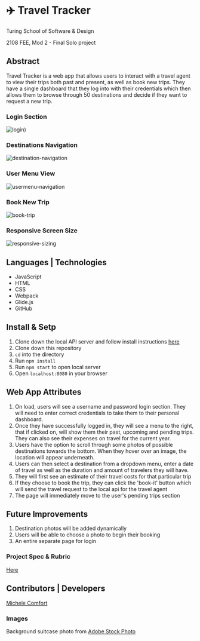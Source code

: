 # ✈️ Travel Tracker

Turing School of Software & Design

2108 FEE, Mod 2 - Final Solo project

## Abstract
Travel Tracker is a web app that allows users to interact with a travel agent to view their trips both past and present, as well as book new trips. They have a single dashboard that they log into with their credentials which then allows them to browse through 50 destinations and decide if they want to request a new trip.

### Login Section
![login](https://user-images.githubusercontent.com/86859884/142082351-9377accc-1965-4c42-9ee3-eb6a655d2a95.gif))
### Destinations Navigation
![destination-navigation](https://user-images.githubusercontent.com/86859884/142082763-6ecbf4b8-13d8-4fbc-90a9-8cbf09c767b3.gif)
### User Menu View
![usermenu-navigation](https://user-images.githubusercontent.com/86859884/142083057-57a5e08b-fee5-41a8-add3-2b5aa0df02b6.gif)
### Book New Trip
![book-trip](https://user-images.githubusercontent.com/86859884/142083201-9d4b7eca-55ec-4760-831a-ea05a70811ac.gif)
### Responsive Screen Size
![responsive-sizing](https://user-images.githubusercontent.com/86859884/142083562-31f585ee-06a5-4d57-9f20-bda9697ee8ea.gif)

## Languages | Technologies
- JavaScript
- HTML
- CSS
- Webpack
- Glide.js
- GitHub

## Install & Setp
1. Clone down the local API server and follow install instructions [here](https://github.com/turingschool-examples/webpack-starter-kit)
2. Clone down this repository
3. `cd` into the directory
4. Run `npm install`
5. Run `npm start` to open local server
6. Open `localhost:8080` in your browser


## Web App Attributes
1. On load, users will see a username and password login section. They will need to enter correct credentials to take them to their personal dashboard.
2. Once they have successfully logged in, they will see a menu to the right, that if clicked on, will show them their past, upcoming and pending trips. They can also see their expenses on travel for the current year.
3. Users have the option to scroll through some photos of possible destinations towards the bottom. When they hover over an image, the location will appear underneath.
4. Users can then select a destination from a dropdown menu, enter a date of travel as well as the duration and amount of travelers they will have.
5. They will first see an estimate of their travel costs for that particular trip
6. If they choose to book the trip, they can click the 'book-it' button which will send the travel request to the local api for the travel agent
7. The page will immediately move to the user's pending trips section


## Future Improvements
1. Destination photos will be added dynamically
2. Users will be able to choose a photo to begin their booking
3. An entire separate page for login

### Project Spec & Rubric
[Here](https://frontend.turing.edu/projects/travel-tracker.html)

## Contributors | Developers
[Michele Comfort](https://github.com/michelecomfort)

### Images
Background suitcase photo from [Adobe Stock Photo](https://stock.adobe.com/)
